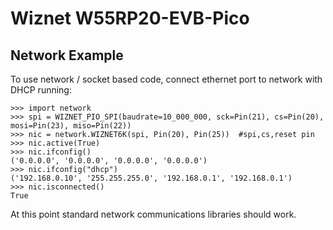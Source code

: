 # Wiznet W55RP20-EVB-Pico

## Network Example

To use network / socket based code, connect ethernet port to network with DHCP running:

```
>>> import network
>>> spi = WIZNET_PIO_SPI(baudrate=10_000_000, sck=Pin(21), cs=Pin(20), mosi=Pin(23), miso=Pin(22))
>>> nic = network.WIZNET6K(spi, Pin(20), Pin(25))  #spi,cs,reset pin
>>> nic.active(True)
>>> nic.ifconfig()
('0.0.0.0', '0.0.0.0', '0.0.0.0', '0.0.0.0')
>>> nic.ifconfig("dhcp")
('192.168.0.10', '255.255.255.0', '192.168.0.1', '192.168.0.1')
>>> nic.isconnected()
True
```
At this point standard network communications libraries should work.